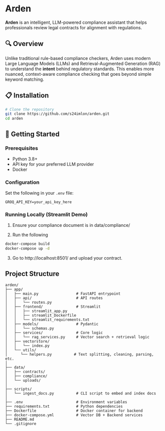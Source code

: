 # Arden

**Arden** is an intelligent, LLM-powered compliance assistant that helps professionals review legal contracts for alignment with regulations.

## 🔍 Overview

Unlike traditional rule-based compliance checkers, Arden uses modern Large Language Models (LLMs) and Retrieval-Augmented Generation (RAG) to understand the **intent** behind regulatory standards. This enables more nuanced, context-aware compliance checking that goes beyond simple keyword matching.


## 📋 Installation

```bash
# Clone the repository
git clone https://github.com/s24imlon/arden.git
cd arden

```

## 🚀 Getting Started

### Prerequisites

- Python 3.8+
- API key for your preferred LLM provider
- Docker

### Configuration

Set the following in your `.env` file:

```
GROQ_API_KEY=your_api_key_here
```

### Running Locally (Streamlit Demo)

1. Ensure your compliance document is in data/compliance/

2. Run the following
```bash
docker-compose build
docker-compose up -d

```
3. Go to http://localhost:8501/ and upload your contract.


## Project Structure

```
arden/
├── app/
│   ├── main.py                 # FastAPI entrypoint
│   ├── api/                    # API routes
│   │   └── routes.py
│   ├── frontend/               # Streamlit
│   │   ├── streamlit_app.py
│   │   ├── streamlit_Dockerfile
│   │   └── streamlit_requirements.txt
│   ├── models/                 # Pydantic
│   │   └── schemas.py
│   ├── services/               # Core logic
│   │   └── rag_services.py     # Vector search + retrieval logic
│   ├── vectorstore/
│   │   └── index.py
│   └── utils/
│      └── helpers.py          # Text splitting, cleaning, parsing, etc.
│
├── data/
│   ├── contracts/
│   ├── compliance/
│   └── uploads/
│
├── scripts/
│   └── ingest_docs.py          # CLI script to embed and index docs
│
├── .env                        # Environment variables
├── requirements.txt            # Python dependencies
├── Dockerfile                  # Docker container for backend
├── docker-compose.yml          # Vector DB + Backend services
├── README.md
└── .gitignore
```